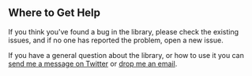 ## Where to Get Help

If you think you've found a bug in the library, please check the existing
issues, and if no one has reported the problem, open a new issue.

If you have a general question about the library, or how to use it you can
[send me a message on Twitter](https://twitter.com/gcalvo) or
[drop me an email](mailto:leakyabstractions@guillermo.dev).
